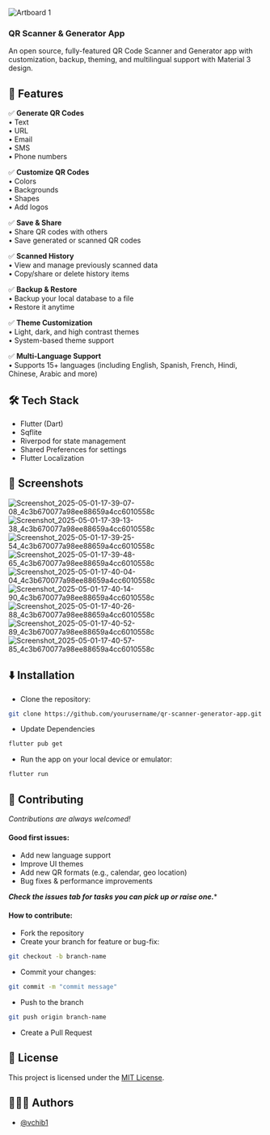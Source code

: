 ![Artboard 1](https://github.com/user-attachments/assets/54613c43-841f-4614-811f-00896d2e9931)

### QR Scanner & Generator App

An open source, fully-featured QR Code Scanner and Generator app with customization, backup,
theming, and multilingual support with Material 3 design.

## 📜 Features

✅ **Generate QR Codes**  
• Text  
• URL  
• Email  
• SMS  
• Phone numbers

✅ **Customize QR Codes**  
• Colors  
• Backgrounds  
• Shapes  
• Add logos

✅ **Save & Share**  
• Share QR codes with others  
• Save generated or scanned QR codes

✅ **Scanned History**  
• View and manage previously scanned data  
• Copy/share or delete history items

✅ **Backup & Restore**  
• Backup your local database to a file  
• Restore it anytime

✅ **Theme Customization**  
• Light, dark, and high contrast themes  
• System-based theme support

✅ **Multi-Language Support**  
• Supports 15+ languages (including English, Spanish, French, Hindi, Chinese, Arabic and more)

## 🛠️ Tech Stack

- Flutter (Dart)
- Sqflite
- Riverpod for state management
- Shared Preferences for settings
- Flutter Localization

## 📸 Screenshots

![Screenshot_2025-05-01-17-39-07-08_4c3b670077a98ee88659a4cc6010558c](https://github.com/user-attachments/assets/d8136414-cb02-43fb-973f-01620a0c0efc)
![Screenshot_2025-05-01-17-39-13-38_4c3b670077a98ee88659a4cc6010558c](https://github.com/user-attachments/assets/50261d94-7344-49df-9734-3f8797c1c59b)
![Screenshot_2025-05-01-17-39-25-54_4c3b670077a98ee88659a4cc6010558c](https://github.com/user-attachments/assets/8179b7d8-eed1-41f4-8e40-44bfb4d8aa47)
![Screenshot_2025-05-01-17-39-48-65_4c3b670077a98ee88659a4cc6010558c](https://github.com/user-attachments/assets/f3a7dabb-0938-4535-b0ca-56bacdf2dc31)
![Screenshot_2025-05-01-17-40-04-04_4c3b670077a98ee88659a4cc6010558c](https://github.com/user-attachments/assets/cc721e5d-fee0-49f9-8060-ae7dbfc7a524)
![Screenshot_2025-05-01-17-40-14-90_4c3b670077a98ee88659a4cc6010558c](https://github.com/user-attachments/assets/7c88f2c8-81a6-49c2-ac6e-4a2eb0adba71)
![Screenshot_2025-05-01-17-40-26-88_4c3b670077a98ee88659a4cc6010558c](https://github.com/user-attachments/assets/e4211d7a-fd82-4f82-bb5c-b7def9956b51)
![Screenshot_2025-05-01-17-40-52-89_4c3b670077a98ee88659a4cc6010558c](https://github.com/user-attachments/assets/f077cbcb-29e2-4488-b5f6-b44cc17a86bd)
![Screenshot_2025-05-01-17-40-57-85_4c3b670077a98ee88659a4cc6010558c](https://github.com/user-attachments/assets/db53c935-173f-4d0b-9373-426f521dcfe6)

## ⬇️ Installation

- Clone the repository:

```bash
git clone https://github.com/yourusername/qr-scanner-generator-app.git
```

- Update Dependencies

```bash
flutter pub get
```

- Run the app on your local device or emulator:

```bash
flutter run
```

## 🤝 Contributing

*Contributions are always welcomed!*

#### Good first issues:

- Add new language support
- Improve UI themes
- Add new QR formats (e.g., calendar, geo location)
- Bug fixes & performance improvements

***Check the issues tab for tasks you can pick up or raise one.****

#### How to contribute:

- Fork the repository
- Create your branch for feature or bug-fix:

```bash
git checkout -b branch-name
```

- Commit your changes:

```bash
git commit -m "commit message"
```

- Push to the branch

```bash
git push origin branch-name
```  

- Create a Pull Request

## 📃 License

This project is licensed under the [MIT License](LICENSE).

## 👩🏻‍💻 Authors

- [@vchib1](https://www.github.com/vchib1)

